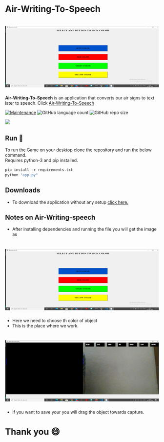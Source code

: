 # Air-Writing-To-Speech
# <img src="gallery/gui.png" height = "200px" width ="600px"/>
<b>Air-Writing-To-Speech</b> is an application that converts our air signs to text later to speech. Click [Air-Writing-To-Speech](https://bit.ly/COVID-RACE-GAME-download-version1)

[![Maintenance](https://img.shields.io/badge/Maintained%3F-yes-green.svg)](https://github.com/developers-cosmos/Air-Writing-To-Speech/graphs/commit-activity) ![GitHub language count](http://img.shields.io/github/languages/count/developers-cosmos/Air-Writing-To-Speech) ![GitHub repo size](https://img.shields.io/github/repo-size/developers-cosmos/Air-Writing-To-Speech)

<img src="6gif.gif"/>

## Run :runner:

To run the Game on your desktop clone the repository and run the below command.<br>
Requires python-3 and pip installed.

```python
pip install -r requirements.txt
python "app.py"
```

## Downloads

* To download the application without any setup [click here.](https://bit.ly/COVID-RACE-GAME-download-version1)

## Notes on Air-Writing-speech

* After installing dependencies and running the file you will get the image as
 # <img src="gallery/gui.png" height = "200px" width ="600px"/>
* Here we need to choose th color of object
* This is the place where we work.
 # <img src="gallery/screen.png" height = "200px" width ="600px"/>
* If you want to save your you will drag the object towards capture.

# Thank you :smile:
